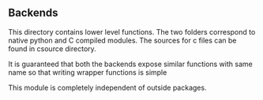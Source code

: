## Backends

This directory contains lower level functions. The two folders correspond to native python and C compiled modules. The sources for c files can be found in csource directory.

It is guaranteed that both the backends expose similar functions with same name so that writing wrapper functions is simple

This module is completely independent of outside packages.
